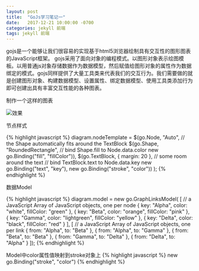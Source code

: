 ```yaml
---
layout: post
title:  "GoJs学习笔记一"
date:   2017-12-21 10:00:00 -0700
categories: jekyll 前端
tags: jekyll 前端
---
```



gojs是一个能够让我们很容易的实现基于html5浏览器绘制具有交互性的图形图表的JavaScript框架。 gojs采用了面向对象的编程模式。以图形对象表示绘图模板。以用普通js对象存储数据作为数据模型，然后赋值给图形对象的属性作为数据绑定的模式。gojs同样提供了大量工具类来代表我们的交互行为。我们需要做的就是创建图形对象、构建数据模型、设置属性、绑定数据模型、使用工具类添加行为即可创建出具有丰富交互性能的各种图表。

制作一个这样的图表

![效果](http://ogmy9zsil.bkt.clouddn.com//FE/goJs001.png)

节点样式

{% highlight javascript %}
        diagram.nodeTemplate =
            $(go.Node, "Auto",  // the Shape automatically fits around the TextBlock
                $(go.Shape, "RoundedRectangle",
                    // bind Shape.fill to Node.data.color
                    new go.Binding("fill", "fillColor")),
                $(go.TextBlock,
                    { margin: 20 },  // some room around the text
                    // bind TextBlock.text to Node.data.key
                    new go.Binding("text", "key"),
                    new go.Binding("stroke", "color"))
            ); 
{% endhighlight %}

数据Model

{% highlight javascript %}
            diagram.model = new go.GraphLinksModel(
                [ // a JavaScript Array of JavaScript objects, one per node
                    { key: "Alpha", color: "white", fillColor: "green" },
                    { key: "Beta", color: "orange", fillColor: "pink" },
                    { key: "Gamma", color: "lightgreen", fillColor: "yellow" },
                    { key: "Delta", color: "black", fillColor: "red" }
                ],
                [ // a JavaScript Array of JavaScript objects, one per link
                    { from: "Alpha", to: "Beta" },
                    { from: "Alpha", to: "Gamma" },
                    { from: "Beta", to: "Beta" },
                    { from: "Gamma", to: "Delta" },
                    { from: "Delta", to: "Alpha" }
                ]);
{% endhighlight %}

Model中color属性值映射到stroke对象上
{% highlight javascript %}
new go.Binding("stroke", "color")
{% endhighlight %}